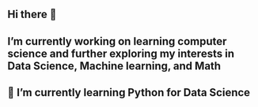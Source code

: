 ## Hi there 👋
## I’m currently working on learning computer science and further exploring my interests in Data Science, Machine learning, and  Math
 ## 🌱 I’m currently learning Python for Data Science

<!--
**XxDiviXx/XxDiviXx** is a ✨ _special_ ✨ repository because its `README.md` (this file) appears on your GitHub profile.

Here are some ideas to get you started:

- 🔭 I’m currently working on learning computer science and further exploring my interests in Data Science, Machine learning, and  Math
- 🌱 I’m currently learning Python for Data Science
- 👯 I’m looking to collaborate on ...
- 🤔 I’m looking for help with ...
- 💬 Ask me about ...
- 📫 How to reach me: ...
- 😄 Pronouns: ...
- ⚡ Fun fact: ...
-->

